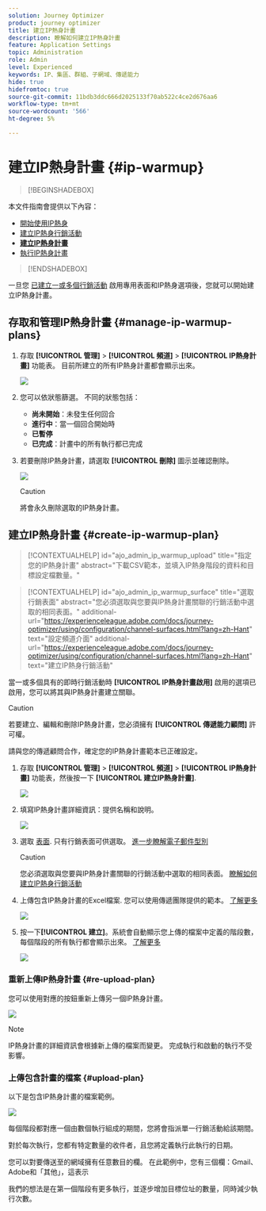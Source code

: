```yaml
---
solution: Journey Optimizer
product: journey optimizer
title: 建立IP熱身計畫
description: 瞭解如何建立IP熱身計畫
feature: Application Settings
topic: Administration
role: Admin
level: Experienced
keywords: IP、集區、群組、子網域、傳遞能力
hide: true
hidefromtoc: true
source-git-commit: 11bdb3ddc666d2025133f70ab522c4ce2d676aa6
workflow-type: tm+mt
source-wordcount: '566'
ht-degree: 5%

---
```


# 建立IP熱身計畫 {#ip-warmup}

>[!BEGINSHADEBOX]

本文件指南會提供以下內容：

* [開始使用IP熱身](ip-warmup-gs.md)
* [建立IP熱身行銷活動](ip-warmup-campaign.md)
* **[建立IP熱身計畫](ip-warmup-plan.md)**
* [執行IP熱身計畫](ip-warmup-running.md)

>[!ENDSHADEBOX]

一旦您 [已建立一或多個行銷活動](ip-warmup-campaign.md) 啟用專用表面和IP熱身選項後，您就可以開始建立IP熱身計畫。

## 存取和管理IP熱身計畫 {#manage-ip-warmup-plans}

1. 存取 **[!UICONTROL 管理]** > **[!UICONTROL 頻道]** > **[!UICONTROL IP熱身計畫]** 功能表。 目前所建立的所有IP熱身計畫都會顯示出來。

   ![](assets/ip-warmup-filter-list.png)

1. 您可以依狀態篩選。 不同的狀態包括：

   * **尚未開始**：未發生任何回合
   * **進行中**：當一個回合開始時 <!--or is done?-->
   * **已暫停**
   * **已完成**：計畫中的所有執行都已完成

1. 若要刪除IP熱身計畫，請選取 **[!UICONTROL 刪除]** 圖示並確認刪除。

   ![](assets/ip-warmup-delete-plan.png)

   >[!CAUTION]
   >
   >將會永久刪除選取的IP熱身計畫。

## 建立IP熱身計畫 {#create-ip-warmup-plan}

>[!CONTEXTUALHELP]
>id="ajo_admin_ip_warmup_upload"
>title="指定您的IP熱身計畫"
>abstract="下載CSV範本，並填入IP熱身階段的資料和目標設定檔數量。"

>[!CONTEXTUALHELP]
>id="ajo_admin_ip_warmup_surface"
>title="選取行銷表面"
>abstract="您必須選取與您要與IP熱身計畫關聯的行銷活動中選取的相同表面。"
>additional-url="https://experienceleague.adobe.com/docs/journey-optimizer/using/configuration/channel-surfaces.html?lang=zh-Hant" text="設定頻道介面"
>additional-url="https://experienceleague.adobe.com/docs/journey-optimizer/using/configuration/channel-surfaces.html?lang=zh-Hant" text="建立IP熱身行銷活動"

當一或多個具有的即時行銷活動時 **[!UICONTROL IP熱身計畫啟用]** 啟用的選項已啟用，您可以將其與IP熱身計畫建立關聯。

>[!CAUTION]
>
>若要建立、編輯和刪除IP熱身計畫，您必須擁有 **[!UICONTROL 傳遞能力顧問]** 許可權。 <!--Learn more on managing [!DNL Journey Optimizer] users' access rights in [this section](../administration/permissions-overview.md).-->
>
>請與您的傳遞顧問合作，確定您的IP熱身計畫範本已正確設定。 <!--TBC-->

1. 存取 **[!UICONTROL 管理]** > **[!UICONTROL 頻道]** > **[!UICONTROL IP熱身計畫]** 功能表，然後按一下 **[!UICONTROL 建立IP熱身計畫]**.

   ![](assets/ip-warmup-create-plan.png)

1. 填寫IP熱身計畫詳細資訊：提供名稱和說明。

   ![](assets/ip-warmup-plan-details.png)

1. 選取 [表面](channel-surfaces.md). 只有行銷表面可供選取。 [進一步瞭解電子郵件型別](../email/email-settings.md#email-type)

   >[!CAUTION]
   >
   >您必須選取與您要與IP熱身計畫關聯的行銷活動中選取的相同表面。 [瞭解如何建立IP熱身行銷活動](#create-ip-warmup-campaign)

1. 上傳包含IP熱身計畫的Excel檔案<!--which formats are allowed?-->. 您可以使用傳遞團隊提供的範本。<!--TBC?--> [了解更多](#upload-plan)
   <!--
    You can also download the Excel template from the [!DNL Journey Optimizer] user interface and upload it after filling it with the IP warmup details.-->

   ![](assets/ip-warmup-upload-success.png)

1. 按一下&#x200B;**[!UICONTROL 建立]**。系統會自動顯示您上傳的檔案中定義的階段數，每個階段的所有執行都會顯示出來。 [了解更多](#upload-plan)

   ![](assets/ip-warmup-plan-phases.png)

### 重新上傳IP熱身計畫 {#re-upload-plan}

您可以使用對應的按鈕重新上傳另一個IP熱身計畫。

![](assets/ip-warmup-re-upload-plan.png)

>[!NOTE]
>
>IP熱身計畫的詳細資訊會根據新上傳的檔案而變更。 完成執行和啟動的執行不受影響。

### 上傳包含計畫的檔案 {#upload-plan}

以下是包含IP熱身計畫的檔案範例。

![](assets/ip-warmup-sample-file.png)

每個階段都對應一個由數個執行組成的期間，您將會指派單一行銷活動給該期間。

對於每次執行，您都有特定數量的收件者，且您將定義執行此執行的日期。

您可以對要傳送至的網域擁有任意數目的欄。 在此範例中，您有三個欄：Gmail、Adobe和「其他」，這表示

我們的想法是在第一個階段有更多執行，並逐步增加目標位址的數量，同時減少執行次數。
